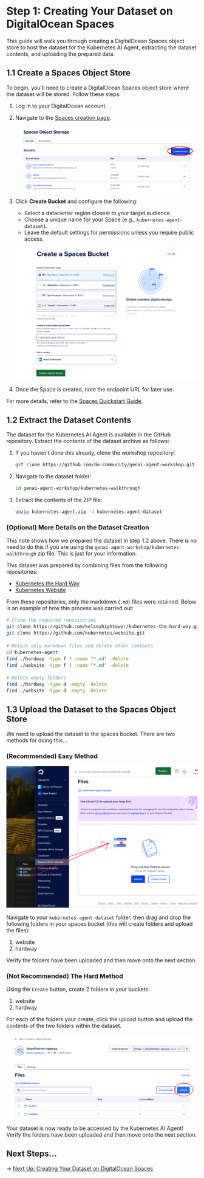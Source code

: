 # Step 1: Creating Your Dataset on DigitalOcean Spaces

This guide will walk you through creating a DigitalOcean Spaces object store to host the dataset for the Kubernetes AI Agent, extracting the dataset contents, and uploading the prepared data.

## 1.1 Create a Spaces Object Store

To begin, you'll need to create a DigitalOcean Spaces object store where the dataset will be stored. Follow these steps:

1. Log in to your DigitalOcean account.
2. Navigate to the [Spaces creation page](https://cloud.digitalocean.com/spaces).

   ![Create a Bucket](./images/step1-create.png)

3. Click **Create Bucket** and configure the following:
   - Select a datacenter region closest to your target audience.
   - Choose a unique name for your Space (e.g., `kubernetes-agent-dataset`).
   - Leave the default settings for permissions unless you require public access.

   ![Bucket Settings](./images/step1-settings.png)

4. Once the Space is created, note the endpoint URL for later use.

For more details, refer to the [Spaces Quickstart Guide](https://docs.digitalocean.com/products/spaces/getting-started/quickstart/).

## 1.2 Extract the Dataset Contents

The dataset for the Kubernetes AI Agent is available in the GitHub repository. Extract the contents of the dataset archive as follows:

1. If you haven't done this already, clone the workshop repository:

   ```bash
   git clone https://github.com/do-community/genai-agent-workshop.git
   ```

2. Navigate to the dataset folder:

   ```bash
   cd genai-agent-workshop/kubernetes-walkthrough
   ```

3. Extract the contents of the ZIP file:

   ```bash
   unzip kubernetes-agent.zip -d kubernetes-agent-dataset
   ```

### (Optional) More Details on the Dataset Creation

This note shows how we prepared the dataset in step 1.2 above. There is no need to do this if you are using the `genai-agent-workshop/kubernetes-walkthrough` zip file. This is just for your information.

This dataset was prepared by combining files from the following repositories:

- [Kubernetes the Hard Way](https://github.com/kelseyhightower/kubernetes-the-hard-way)
- [Kubernetes Website](https://github.com/kubernetes/website)

From these repositories, only the markdown (`.md`) files were retained. Below is an example of how this process was carried out:

```bash
# Clone the required repositories
git clone https://github.com/kelseyhightower/kubernetes-the-hard-way.git
git clone https://github.com/kubernetes/website.git

# Retain only markdown files and delete other contents
cd kubernetes-agent
find ./hardway -type f ! -name "*.md" -delete
find ./website -type f ! -name "*.md" -delete

# Delete empty folders
find ./hardway -type d -empty -delete
find ./website -type d -empty -delete
```

## 1.3 Upload the Dataset to the Spaces Object Store

We need to upload the dataset to the spaces bucket. There are two methods for doing this...

### (Recommended) Easy Method

![Drag-and-Drop](./images/step1-drag-and-drop.png)

Navigate to your `kubernetes-agent-dataset` folder, then drag and drop the following folders in your spaces bucket (this will create folders and upload the files):

1. website
2. hardway

Verify the folders have been uploaded and then move onto the next section.

### (Not Recommended) The Hard Method

Using the `Create` button, create 2 folders in your buckets:

1. website
2. hardway

For each of the folders your create, click the upload button and upload the contents of the two folders within the dataset.

![Bucket Settings](./images/step1-upload.png)

Your dataset is now ready to be accessed by the Kubernetes AI Agent! Verify the folders have been uploaded and then move onto the next section.

## Next Steps...

→ [Next Up: Creating Your Dataset on DigitalOcean Spaces](./STEP2_KNOWLEDGE_BASE.md) 
